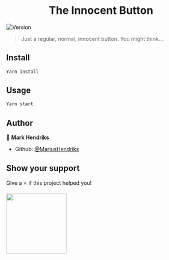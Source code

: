 <h1 align="center">The Innocent Button</h1>
<p>
  <img alt="Version" src="https://img.shields.io/badge/version-0.1-blue.svg?cacheSeconds=2592000" />
</p>

> Just a regular, normal, innocent button. You might think...

## Install

```sh
Yarn install
```

## Usage

```sh
Yarn start
```

## Author

👤 **Mark Hendriks**

* Github: [@MariusHendriks](https://github.com/MariusHendriks)

## Show your support

Give a ⭐️ if this project helped you!

<a href="patreon.com/MariusHendriks">
  <img src="https://c5.patreon.com/external/logo/become_a_patron_button@2x.png" width="160">
</a>

